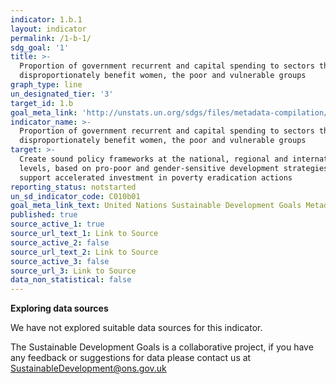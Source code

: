 ```yaml
---
indicator: 1.b.1
layout: indicator
permalink: /1-b-1/
sdg_goal: '1'
title: >-
  Proportion of government recurrent and capital spending to sectors that
  disproportionately benefit women, the poor and vulnerable groups
graph_type: line
un_designated_tier: '3'
target_id: 1.b
goal_meta_link: 'http://unstats.un.org/sdgs/files/metadata-compilation/Metadata-Goal-1.pdf'
indicator_name: >-
  Proportion of government recurrent and capital spending to sectors that
  disproportionately benefit women, the poor and vulnerable groups
target: >-
  Create sound policy frameworks at the national, regional and international
  levels, based on pro-poor and gender-sensitive development strategies, to
  support accelerated investment in poverty eradication actions
reporting_status: notstarted
un_sd_indicator_code: C010b01
goal_meta_link_text: United Nations Sustainable Development Goals Metadata (pdf 894kB)
published: true
source_active_1: true
source_url_text_1: Link to Source
source_active_2: false
source_url_text_2: Link to Source
source_active_3: false
source_url_3: Link to Source
data_non_statistical: false
---
```

**Exploring data sources**

We have not explored suitable data sources for this indicator. 

The Sustainable Development Goals is a collaborative project, if you have any feedback or suggestions for data please contact us at <SustainableDevelopment@ons.gov.uk>
